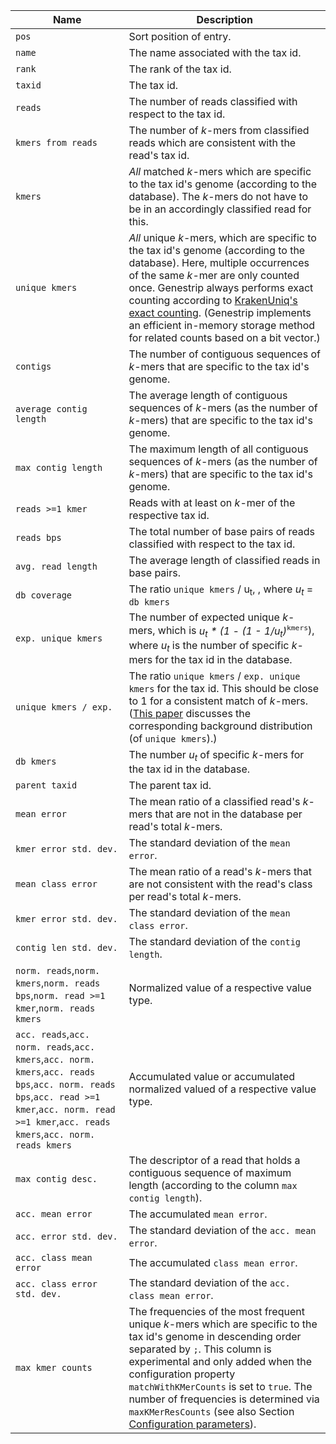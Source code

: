 |Name|Description|
|-|-|
|`pos`|Sort position of entry.|
|`name`|The name associated with the tax id.|
|`rank`|The rank of the tax id.|
|`taxid`|The tax id.|
|`reads`|The number of reads classified with respect to the tax id.|
|`kmers from reads`|The number of *k*-mers from classified reads which are consistent with the read's tax id.|
|`kmers`|*All* matched *k*-mers which are specific to the tax id's genome (according to the database). The *k*-mers do not have to be in an accordingly classified read for this.|
|`unique kmers`|*All* unique *k*-mers, which are specific to the tax id's genome (according to the database). Here, multiple occurrences of the same *k*-mer are only counted once. Genestrip always performs exact counting according to [KrakenUniq's exact counting](https://genomebiology.biomedcentral.com/articles/10.1186/s13059-018-1568-0#Sec8). (Genestrip implements an efficient in-memory storage method for related counts based on a bit vector.)|
|`contigs`|The number of contiguous sequences of *k*-mers that are specific to the tax id's genome.|
|`average contig length`|The average length of contiguous sequences of *k*-mers (as the number of *k*-mers) that are specific to the tax id's genome.|
|`max contig length`|The maximum length of all contiguous sequences of *k*-mers (as the number of *k*-mers) that are specific to the tax id's genome.|
|`reads >=1 kmer`|Reads with at least on *k*-mer of the respective tax id.|
|`reads bps`|The total number of base pairs of reads classified with respect to the tax id.|
|`avg. read length`|The average length of classified reads in base pairs.|
|`db coverage`|The ratio `unique kmers` / u<sub>t</sub>, , where *u<sub>t</sub>* = `db kmers`|
|`exp. unique kmers`|The number of expected unique *k*-mers, which is *u<sub>t</sub> * (1 - (1 - 1/u<sub>t</sub>)*<sup>`kmers`</sup>), where *u<sub>t</sub>* is the number of specific *k*-mers for the tax id in the database.|
|`unique kmers / exp.`|The ratio `unique kmers` / `exp. unique kmers` for the tax id. This should be close to 1 for a consistent match of *k*-mers. ([This paper](https://arxiv.org/pdf/1602.05822.pdf) discusses the corresponding background distribution (of `unique kmers`).)|
|`db kmers`|The number *u<sub>t</sub>* of specific *k*-mers for the tax id in the database.|
|`parent taxid`|The parent tax id.|
|`mean error`|The mean ratio of a classified read's *k*-mers that are not in the database per read's total *k*-mers.|
|`kmer error std. dev.`|The standard deviation of the `mean error`.|
|`mean class error`|The mean ratio of a read's *k*-mers that are not consistent with the read's class per read's total *k*-mers.|
|`kmer error std. dev.`|The standard deviation of the `mean class error`.|
|`contig len std. dev.`|The standard deviation of the `contig length`.|
|`norm. reads`,`norm. kmers`,`norm. reads bps`,`norm. read >=1 kmer`,`norm. reads kmers`|Normalized value of a respective value type.|
|`acc. reads`,`acc. norm. reads`,`acc. kmers`,`acc. norm. kmers`,`acc. reads bps`,`acc. norm. reads bps`,`acc. read >=1 kmer`,`acc. norm. read >=1 kmer`,`acc. reads kmers`,`acc. norm. reads kmers`|Accumulated value or accumulated normalized valued of a respective value type.|
|`max contig desc.`|The descriptor of a read that holds a contiguous sequence of maximum length (according to the column `max contig length`).|
|`acc. mean error`|The accumulated `mean error`.|
|`acc. error std. dev.`|The standard deviation of the `acc. mean error`.|
|`acc. class mean error`|The accumulated `class mean error`.|
|`acc. class error std. dev.`|The standard deviation of the `acc. class mean error`.|
|`max kmer counts`|The frequencies of the most frequent unique *k*-mers which are specific to the tax id's genome in descending order separated by `;`. This column is experimental and only added when the configuration property `matchWithKMerCounts` is set to `true`. The number of frequencies is determined via `maxKMerResCounts` (see also Section [Configuration parameters](#configuration-parameters)).|
